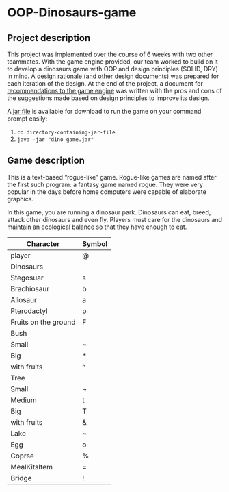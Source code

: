 # OOP-Dinosaurs-game

## Project description

This project was implemented over the course of 6 weeks with two other teammates. 
With the game engine provided, our team worked to build on it to develop a dinosaurs game with OOP and design principles (SOLID, DRY) in mind. 
A [design rationale (and other design documents)](https://github.com/J-asy/OOP-Dinosaurs-game/tree/master/docs) was prepared for each iteration of the design.
At the end of the project, a document for [recommendations to the game engine](https://github.com/J-asy/OOP-Dinosaurs-game/blob/master/docs/Assignment%203%20docs/Recommendations%20for%20engine%20Assignment%203.pdf) was written with the pros and cons of the suggestions made based on design principles to improve its design.

A [jar file](https://github.com/J-asy/OOP-Dinosaurs-game/blob/master/dino%20game.jar) is available for download to run the game on your command prompt easily:
1. `cd directory-containing-jar-file`
2. `java -jar "dino game.jar"`


## Game description

This is a text-based “rogue-like” game. Rogue-like games are named after the first such program: a fantasy game named rogue. 
They were very popular in the days before home computers were capable of elaborate graphics.

In this game, you are running a dinosaur park. Dinosaurs can eat, breed, attack other dinosaurs and even fly. 
Players must care for the dinosaurs and maintain an ecological balance so that they have enough to eat.

| Character | Symbol |
| --------- | ------ |
| player | @ |
|  Dinosaurs  |
| Stegosuar | s |
| Brachiosaur | b |
| Allosaur | a |
| Pterodactyl | p |
| Fruits on the ground | F |
|  Bush  |
| Small | ~ |
| Big | * |
| with fruits | ^ |
|  Tree  |
| Small | ~ |
| Medium | t |
| Big | T |
| with fruits | & |
| Lake | ~ |
| Egg | o |
| Coprse | % |
| MealKitsItem | = |
| Bridge | ! |





